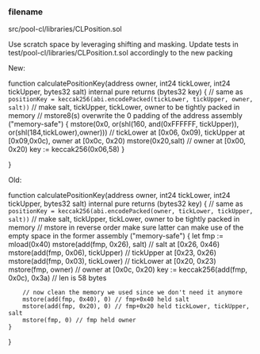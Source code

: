 ### filename

src/pool-cl/libraries/CLPosition.sol


Use scratch space by leveraging shifting and masking. Update tests in test/pool-cl/libraries/CLPosition.t.sol accordingly to the new packing

New:

function calculatePositionKey(address owner, int24 tickLower, int24 tickUpper, bytes32 salt)
    internal
    pure
    returns (bytes32 key)
{
    // same as `positionKey = keccak256(abi.encodePacked(tickLower, tickUpper, owner, salt))`
    // make salt, tickUpper, tickLower, owner to be tightly packed in memory
    // mstore8(s) overwrite the 0 padding of the address
    assembly ("memory-safe") {
        mstore(0x0, or(shl(160, and(0xFFFFFF, tickUpper)), or(shl(184,tickLower),owner))) // tickLower at [0x06, 0x09), tickUpper at [0x09,0x0c), owner at [0x0c, 0x20)
        mstore(0x20,salt) // owner at [0x00, 0x20)
        key := keccak256(0x06,58)
    }

}

Old:

function calculatePositionKey(address owner, int24 tickLower, int24 tickUpper, bytes32 salt)
    internal
    pure
    returns (bytes32 key)
{
    // same as `positionKey = keccak256(abi.encodePacked(owner, tickLower, tickUpper, salt))`
    // make salt, tickUpper, tickLower, owner to be tightly packed in memory
    // mstore in reverse order make sure latter can make use of the empty space in the former
    assembly ("memory-safe") {
        let fmp := mload(0x40)
        mstore(add(fmp, 0x26), salt) // salt at [0x26, 0x46)
        mstore(add(fmp, 0x06), tickUpper) // tickUpper at [0x23, 0x26)
        mstore(add(fmp, 0x03), tickLower) // tickLower at [0x20, 0x23)
        mstore(fmp, owner) // owner at [0x0c, 0x20)
        key := keccak256(add(fmp, 0x0c), 0x3a) // len is 58 bytes

        // now clean the memory we used since we don't need it anymore
        mstore(add(fmp, 0x40), 0) // fmp+0x40 held salt
        mstore(add(fmp, 0x20), 0) // fmp+0x20 held tickLower, tickUpper, salt
        mstore(fmp, 0) // fmp held owner
    }
}
